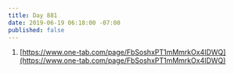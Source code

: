 ```yaml
---
title: Day 881
date: 2019-06-19 06:18:00 -07:00
published: false
---
```


1. [https://www.one-tab.com/page/FbSoshxPT1mMmrkOx4IDWQ](https://www.one-tab.com/page/FbSoshxPT1mMmrkOx4IDWQ)